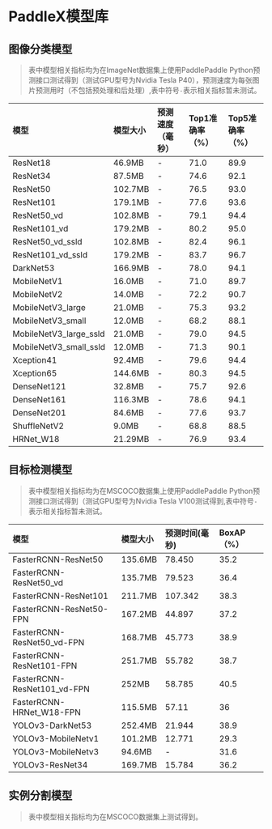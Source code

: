 # PaddleX模型库

## 图像分类模型
> 表中模型相关指标均为在ImageNet数据集上使用PaddlePaddle Python预测接口测试得到（测试GPU型号为Nvidia Tesla P40），预测速度为每张图片预测用时（不包括预处理和后处理）,表中符号`-`表示相关指标暂未测试。


| 模型  | 模型大小 | 预测速度（毫秒） | Top1准确率（%） | Top5准确率（%） |
| :----|  :------- | :----------- | :--------- | :--------- |
| ResNet18| 46.9MB   | -        | 71.0     | 89.9     |
| ResNet34| 87.5MB   | -        | 74.6    | 92.1    |
| ResNet50| 102.7MB  | -        | 76.5     | 93.0     |
| ResNet101 |179.1MB  | -      | 77.6     | 93.6  |
| ResNet50_vd |102.8MB  |-        | 79.1     | 94.4     |
| ResNet101_vd| 179.2MB  | -       | 80.2   | 95.0     |
| ResNet50_vd_ssld |102.8MB  | -        | 82.4     | 96.1     |
| ResNet101_vd_ssld| 179.2MB  | -       | 83.7   | 96.7     |
| DarkNet53|166.9MB  | -       | 78.0     | 94.1     |
| MobileNetV1 | 16.0MB   | -        | 71.0     | 89.7    |
| MobileNetV2 | 14.0MB   | -        | 72.2     | 90.7    |
| MobileNetV3_large|  21.0MB   | -        | 75.3    | 93.2   |
| MobileNetV3_small |  12.0MB   | -        | 68.2    | 88.1     |
| MobileNetV3_large_ssld|  21.0MB   | -        | 79.0     | 94.5     |
| MobileNetV3_small_ssld |  12.0MB   | -        | 71.3     | 90.1     |
| Xception41 |92.4MB   | -       | 79.6    | 94.4     |
| Xception65 | 144.6MB  | -       | 80.3     | 94.5     |
| DenseNet121 | 32.8MB   | -       | 75.7     | 92.6     |
| DenseNet161|116.3MB  | -       | 78.6     | 94.1     |
| DenseNet201|  84.6MB   | -       | 77.6     | 93.7     |
| ShuffleNetV2 | 9.0MB   | -        | 68.8     | 88.5     |
| HRNet_W18 | 21.29MB | - | 76.9 | 93.4 |

## 目标检测模型

> 表中模型相关指标均为在MSCOCO数据集上使用PaddlePaddle Python预测接口测试得到（测试GPU型号为Nvidia Tesla V100测试得到,表中符号`-`表示相关指标暂未测试。

| 模型    | 模型大小    | 预测时间(毫秒) | BoxAP（%） |
|:-------|:-----------|:-------------|:----------|
|FasterRCNN-ResNet50|135.6MB| 78.450 | 35.2 |
|FasterRCNN-ResNet50_vd| 135.7MB | 79.523 | 36.4 |
|FasterRCNN-ResNet101| 211.7MB | 107.342 | 38.3 |
|FasterRCNN-ResNet50-FPN| 167.2MB | 44.897 | 37.2 |
|FasterRCNN-ResNet50_vd-FPN|168.7MB | 45.773 | 38.9 |
|FasterRCNN-ResNet101-FPN| 251.7MB | 55.782 | 38.7 |
|FasterRCNN-ResNet101_vd-FPN |252MB | 58.785 | 40.5 |
|FasterRCNN-HRNet_W18-FPN |115.5MB | 57.11 | 36 |
|YOLOv3-DarkNet53|252.4MB | 21.944 | 38.9 |
|YOLOv3-MobileNetv1 |101.2MB | 12.771 | 29.3 |
|YOLOv3-MobileNetv3|94.6MB | - | 31.6 |
| YOLOv3-ResNet34|169.7MB | 15.784 | 36.2 |

## 实例分割模型

> 表中模型相关指标均为在MSCOCO数据集上测试得到。
